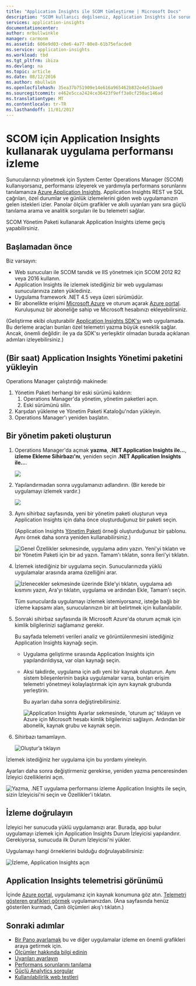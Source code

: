 ```yaml
---
title: "Application Insights ile SCOM tümleştirme | Microsoft Docs"
description: "SCOM kullanıcı değilseniz, Application Insights ile sorunlarını tanılamak ve performansını izleyebilir. Kapsamlı panoları, akıllı uyarıları, güçlü tanılama araçları ve analiz sorguları."
services: application-insights
documentationcenter: 
author: mrbullwinkle
manager: carmonm
ms.assetid: 606e9d03-c0e6-4a77-80e8-61b75efacde0
ms.service: application-insights
ms.workload: tbd
ms.tgt_pltfrm: ibiza
ms.devlang: na
ms.topic: article
ms.date: 08/12/2016
ms.author: mbullwin
ms.openlocfilehash: 35ea37b751909e14e616a965462b832e4e51bae0
ms.sourcegitcommit: e462e5cca2424ce36423f9eff3a0cf250ac146ad
ms.translationtype: MT
ms.contentlocale: tr-TR
ms.lasthandoff: 11/01/2017
---
```

# <a name="application-performance-monitoring-using-application-insights-for-scom"></a>SCOM için Application Insights kullanarak uygulama performansı izleme
Sunucularınızı yönetmek için System Center Operations Manager (SCOM) kullanıyorsanız, performansı izleyerek ve yardımıyla performans sorunlarını tanılamanıza [Azure Application Insights](app-insights-asp-net.md). Application Insights REST ve SQL çağrıları, özel durumlar ve günlük izlemelerini giden web uygulamanızın gelen istekleri izler. Panolar ölçüm grafikler ve akıllı uyarıları yanı sıra güçlü tanılama arama ve analitik sorguları ile bu telemetri sağlar. 

SCOM Yönetim Paketi kullanarak Application Insights izleme geçiş yapabilirsiniz.

## <a name="before-you-start"></a>Başlamadan önce
Biz varsayın:

* Web sunucuları ile SCOM tanıdık ve IIS yönetmek için SCOM 2012 R2 veya 2016 kullanın.
* Application Insights ile izlemek istediğiniz bir web uygulaması sunucularınıza zaten yüklediniz.
* Uygulama framework .NET 4.5 veya üzeri sürümüdür.
* Bir abonelikte erişimi [Microsoft Azure](https://azure.com) ve oturum açarak [Azure portal](https://portal.azure.com). Kuruluşunuz bir aboneliğe sahip ve Microsoft hesabınızı ekleyebilirsiniz.

(Geliştirme ekibi oluşturabilir [Application Insights SDK'sı](app-insights-asp-net.md) web uygulamada. Bu derleme araçları bunları özel telemetri yazma büyük esneklik sağlar. Ancak, önemli değildir: ile ya da SDK'sı yerleşiktir olmadan burada açıklanan adımları izleyebilirsiniz.)

## <a name="one-time-install-application-insights-management-pack"></a>(Bir saat) Application Insights Yönetimi paketini yükleyin
Operations Manager çalıştırdığı makinede:

1. Yönetim Paketi herhangi bir eski sürümü kaldırın:
   1. Operations Manager'da yönetim, yönetim paketleri açın. 
   2. Eski sürümünü silin.
2. Karşıdan yükleme ve Yönetim Paketi Kataloğu'ndan yükleyin.
3. Operations Manager'ı yeniden başlatın.

## <a name="create-a-management-pack"></a>Bir yönetim paketi oluşturun
1. Operations Manager'da açmak **yazma**, **.NET Application Insights ile...**, **izleme Ekleme Sihirbazı'nı**, yeniden seçin **.NET Application Insights ile...**.
   
    ![](./media/app-insights-scom/020.png)
2. Yapılandırmadan sonra uygulamanızı adlandırın. (Bir kerede bir uygulamayı izlemek vardır.)
   
    ![](./media/app-insights-scom/030.png)
3. Aynı sihirbaz sayfasında, yeni bir yönetim paketi oluşturun veya Application Insights için daha önce oluşturduğunuz bir paketi seçin.
   
     (Application Insights [Yönetim Paketi](https://technet.microsoft.com/library/cc974491.aspx) örneği oluşturduğunuz bir şablonu. Aynı örnek daha sonra yeniden kullanabilirsiniz.)

    ![Genel Özellikler sekmesinde, uygulama adını yazın. Yeni'yi tıklatın ve bir Yönetim Paketi için bir ad yazın. Tamam'ı tıklatın, sonra İleri'yi tıklatın.](./media/app-insights-scom/040.png)

1. İzlemek istediğiniz bir uygulama seçin. Sunucularınızda yüklü uygulamalar arasında arama özelliğini arar.
   
    ![İzlenecekler sekmesinde üzerinde Ekle'yi tıklatın, uygulama adı kısmını yazın, Ara'yı tıklatın, uygulama ve ardından Ekle, Tamam'ı seçin.](./media/app-insights-scom/050.png)
   
    Tüm sunucularda uygulamayı izlemek istemiyorsanız, isteğe bağlı bir izleme kapsamı alan, sunucularınızın bir alt belirtmek için kullanılabilir.
2. Sonraki sihirbaz sayfasında ilk Microsoft Azure'da oturum açmak için kimlik bilgilerinizi sağlamanız gerekir.
   
    Bu sayfada telemetri verileri analiz ve görüntülenmesini istediğiniz Application Insights kaynağı seçin. 
   
   * Uygulama geliştirme sırasında Application Insights için yapılandırıldıysa, var olan kaynağı seçin.
   * Aksi takdirde, uygulama için adlı yeni bir kaynak oluşturun. Aynı sistem bileşenlerinin başka uygulamalar varsa, bunları erişim telemetri yönetmeyi kolaylaştırmak için aynı kaynak grubunda yerleştirin.
     
     Bu ayarları daha sonra değiştirebilirsiniz.
     
     ![Application Insights Ayarlar sekmesinde, 'oturum aç' tıklayın ve Azure için Microsoft hesabı kimlik bilgilerinizi sağlayın. Ardından bir abonelik, kaynak grubu ve kaynak seçin.](./media/app-insights-scom/060.png)
3. Sihirbazı tamamlayın.
   
    ![Oluştur’a tıklayın](./media/app-insights-scom/070.png)

İzlemek istediğiniz her uygulama için bu yordamı yineleyin.

Ayarları daha sonra değiştirmeniz gerekirse, yeniden yazma penceresinden İzleyici özelliklerini açın.

![Yazma, .NET uygulama performansı izleme Application Insights ile seçin, sizin İzleyicisi'ni seçin ve Özellikler'i tıklatın.](./media/app-insights-scom/080.png)

## <a name="verify-monitoring"></a>İzleme doğrulayın
İzleyici her sunucuda yüklü uygulamanızı arar. Burada, app bulur uygulamayı izlemek için Application Insights Durum İzleyicisi yapılandırır. Gerekiyorsa, sunucuda ilk Durum İzleyicisi'ni yükler.

Uygulamayı hangi örneklerini bulduğu doğrulayabilirsiniz:

![İzleme, Application Insights açın](./media/app-insights-scom/100.png)

## <a name="view-telemetry-in-application-insights"></a>Application Insights telemetrisi görünümü
İçinde [Azure portal](https://portal.azure.com), uygulamanız için kaynak konumuna göz atın. [Telemetri gösteren grafikleri görmek](app-insights-dashboards.md) uygulamanızdan. (Ana sayfasında henüz gösterilen kurmadı, Canlı ölçümleri akış'ı tıklatın.)

## <a name="next-steps"></a>Sonraki adımlar
* [Bir Pano ayarlamak](app-insights-dashboards.md) bu ve diğer uygulamalar izleme en önemli grafikleri araya getirmek için.
* [Ölçümler hakkında bilgi edinin](app-insights-metrics-explorer.md)
* [Uyarıları ayarlayın](app-insights-alerts.md)
* [Performans sorunlarını tanılama](app-insights-detect-triage-diagnose.md)
* [Güçlü Analytics sorgular](app-insights-analytics.md)
* [Kullanılabilirlik web testleri](app-insights-monitor-web-app-availability.md)

